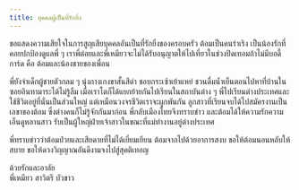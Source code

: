```yaml
---
title: บุคคลผู้เป็นที่รักยิ่ง
---
```



ขอแสดงความเสียใจในการสูญเสียบุคคลอันเป็นที่รักยิ่งของครอบครัว ต้อมเป็นคนร่าเริง เป็นน้องรักที่คอยปกป้องดูแลพี่ ๆ เราพี่ต๋อยและพี่เหมียวจะไม่ได้รับอนุญาตให้ไปเที่ยวในช่วงปิดเทอมถ้าไม่มีบอดี้การ์ด คือ ต้อมและน้องชายของเพื่อน

พี่ยังจำเด็กผู้ชายตัวกลม ๆ นุ่งกางเกงขาสั้นสีดำ ชอบกระเซ้าเย้าแหย่ ชวนดื่มน้ำเย็นตอนไปหาที่บ้านในซอยอินทามาระได้ไม่รู้ลืม เมื่อเราโตก็ได้แยกย้ายกันไปเรียนในสถาบันต่าง ๆ พี่ไปเรียนต่างประเทศและใช้ชีวิตอยู่ที่นั่นเป็นส่วนใหญ่ แต่เหมือนวงจรชีวิตเราจะผูกพันกัน ลูกสาวที่เรียนจบได้ไปสมัครงานเป็นเลขาของต้อม ซึ่งต่างคนก็ไม่รู้จักกันมาก่อน พี่กลับเมืองไทยจึงทราบข่าว และต้อมได้ให้ความรักความเอ็นดูหลานสาว รับเป็นผู้ใหญ่ฝ่ายเจ้าสาวในขณะที่แม่ทำงานอยู่ต่างประเทศ

พี่ทราบข่าวว่าต้อมป่วยและเสียดายที่ไม่ได้เยี่ยมเยียน ต้อมจากไปด้วยอาการสงบ ขอให้ต้อมนอนหลับให้สบาย ขอให้ดวงวิญญาณอันดีงามจงไปสู่สุคติเทอญ

ด้วยรักและอาลัย  
พี่เหมียว สาวิตรี บัวขาว

